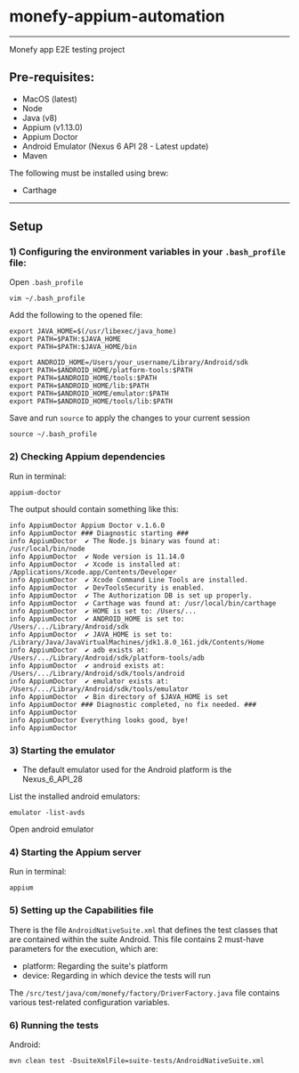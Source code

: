 
# monefy-appium-automation
---

Monefy app E2E testing project

## Pre-requisites:

- MacOS (latest)
- Node
- Java (v8)
- Appium (v1.13.0)
- Appium Doctor
- Android Emulator (Nexus 6 API 28 - Latest update)
- Maven

The following must be installed using brew:

- Carthage

---
## Setup

### 1) Configuring the environment variables in your `.bash_profile` file:

Open `.bash_profile`

```
vim ~/.bash_profile
```

Add the following to the opened file:

```
export JAVA_HOME=$(/usr/libexec/java_home)
export PATH=$PATH:$JAVA_HOME
export PATH=$PATH:$JAVA_HOME/bin

export ANDROID_HOME=/Users/your_username/Library/Android/sdk
export PATH=$ANDROID_HOME/platform-tools:$PATH
export PATH=$ANDROID_HOME/tools:$PATH
export PATH=$ANDROID_HOME/lib:$PATH
export PATH=$ANDROID_HOME/emulator:$PATH
export PATH=$ANDROID_HOME/tools/lib:$PATH
```

Save and run `source` to apply the changes to your current session

```
source ~/.bash_profile
```


### 2) Checking Appium dependencies

Run in terminal:

```
appium-doctor
```

The output should contain something like this:

```
info AppiumDoctor Appium Doctor v.1.6.0
info AppiumDoctor ### Diagnostic starting ###
info AppiumDoctor  ✔ The Node.js binary was found at: /usr/local/bin/node
info AppiumDoctor  ✔ Node version is 11.14.0
info AppiumDoctor  ✔ Xcode is installed at: /Applications/Xcode.app/Contents/Developer
info AppiumDoctor  ✔ Xcode Command Line Tools are installed.
info AppiumDoctor  ✔ DevToolsSecurity is enabled.
info AppiumDoctor  ✔ The Authorization DB is set up properly.
info AppiumDoctor  ✔ Carthage was found at: /usr/local/bin/carthage
info AppiumDoctor  ✔ HOME is set to: /Users/...
info AppiumDoctor  ✔ ANDROID_HOME is set to: /Users/.../Library/Android/sdk
info AppiumDoctor  ✔ JAVA_HOME is set to: /Library/Java/JavaVirtualMachines/jdk1.8.0_161.jdk/Contents/Home
info AppiumDoctor  ✔ adb exists at: /Users/.../Library/Android/sdk/platform-tools/adb
info AppiumDoctor  ✔ android exists at: /Users/.../Library/Android/sdk/tools/android
info AppiumDoctor  ✔ emulator exists at: /Users/.../Library/Android/sdk/tools/emulator
info AppiumDoctor  ✔ Bin directory of $JAVA_HOME is set
info AppiumDoctor ### Diagnostic completed, no fix needed. ###
info AppiumDoctor
info AppiumDoctor Everything looks good, bye!
info AppiumDoctor
```


### 3) Starting the emulator

- The default emulator used for the Android platform is the Nexus_6_API_28

List the installed android emulators:

```
emulator -list-avds
```
Open android emulator


### 4) Starting the Appium server

Run in terminal:

```
appium
```


### 5) Setting up the Capabilities file

There is the file `AndroidNativeSuite.xml` that defines the test classes that are contained within the suite Android. This file contains 2 must-have parameters for the execution, which are: 
- platform: Regarding the suite's platform
- device: Regarding in which device the tests will run

The `/src/test/java/com/monefy/factory/DriverFactory.java` file contains various test-related configuration variables.
 

### 6) Running the tests

Android:

```
mvn clean test -DsuiteXmlFile=suite-tests/AndroidNativeSuite.xml
```

